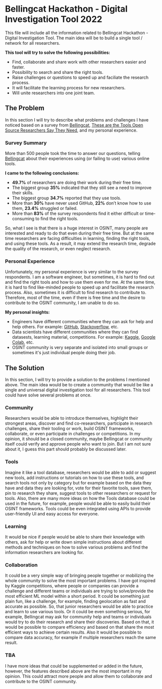 # Bellingcat Hackathon - Digital Investigation Tool 2022

This file will include all the information related to Bellingcat Hackathon - Digital Investigation Tool. The main idea will be to build a single tool / network for all researchers.

**This tool will try to solve the following possibilities:**

- Find, collaborate and share work with other researchers easier and faster.
- Possibility to search and share the right tools.
- Raise challenges or questions to speed up and faciliate the research process.
- It will facilitate the learning process for new researchers.
- Will unite researchers into one joint team.

## The Problem

In this section I will try to describe what problems and challenges I have noticed based on a survey from [Bellingcat](https://www.bellingcat.com/), [These are the Tools Open Source Researchers Say They Need](https://www.bellingcat.com/resources/2022/08/12/these-are-the-tools-open-source-researchers-say-they-need), and my personal experience.

### Survey Summary

More than 500 people took the time to answer our questions, telling [Bellingcat](https://www.bellingcat.com/) about their experiences using (or failing to use) various online tools.

**I came to the following conclusions:**

- **49.7%** of researchers are doing their work during their free time.
- The biggest group **35%** indicated that they still see a need to improve their skills.
- The biggest group **34.7%** reported that they use tools.
- More than **30%** have never used GitHub, **22%** don’t know how to use them, **23.4%** struggled or failed.
- More than **83%** of the survey respondents find it either difficult or time-consuming to find the right tools.

So, what I see is that there is a huge interest in OSINT, many people are interested and ready to do that even during their free time. But at the same time researchers are facing difficulties in learning, finding the right tools, and using these tools. As a result, it may extend the research time, degrade the quality of the research, or even neglect research.

### Personal Experience

Unfortunately, my personal experience is very similar to the survey respondents. I am a software engineer, but sometimes, it is hard to find out and find the right tools and how to use them even for me. At the same time, it is hard to find like-minded people to speed up and facilitate the research process. Also, sometimes it is difficult to find research to contribute to. Therefore, most of the time, even if there is free time and the desire to contribute to the OSINT community, I am unable to do so.

**My personal insights:**

- Engineers have different communities where they can ask for help and help others. For example: [GitHub](https://github.com), [Stackoverflow](https://stackoverflow.com), etc.
- Data scientists have different communities where they can find datasests, learning material, competitions. For example: [Kaggle](https://www.kaggle.com), [Google Colab](https://colab.research.google.com), etc.
- OSINT community is very separate and isolated into small groups or sometimes it's just individual people doing their job.

## The Solution

In this section, I will try to provide a solution to the problems I mentioned above. The main idea would be to create a community that would be like a single and universal digital investigation tool for all researchers. This tool could have solve several problems at once.

### Community

Researchers would be able to introduce themselves, highlight their strongest areas, discover and find co-researchers, participate in research challenges, share their tooling or work, build OSINT frameworks, collaborate, or even participate in challenges or competitions. In my opinion, it should be a closed community, maybe Bellingcat or community itself could verify and approve people who want to join. But I am not sure about it, I guess this part should probably be discussed later.

### Tools

Imagine it like a tool database, researchers would be able to add or suggest new tools, add instructions or tutorials on how to use these tools, and search tools not only by category but for example based on the data they have and data they are looking for, vote for their favorite tools, save them, pin to research they share, suggest tools to other researchers or request for tools. Also, there are many more ideas on how the Tools database could be used in the future, for example, people would be able to easily build their OSINT frameworks. Tools could be even integrated using APIs to provide user-friendly UI and easy access for everyone.

### Learning

It would be nice if people would be able to share their knowledge with others, ask for help or write down simple instructions about different methods and techniques on how to solve various problems and find the information researchers are looking for.

### Collaboration

It could be a very simple way of bringing people together or mobilizing the whole community to solve the most important problems. I have got inspired by Kaggle competitions, where people or companies can provide a challenge and different teams or individuals are trying to solve/provide the most efficient ML model within a short period. It could be something just plain fun, like a challenge, for example, finding geolocation as fast and accurate as possible. So, that junior researchers would be able to practice and learn to use various tools. Or it could be even something serious, for example, Bellingcat may ask for community help and teams or individuals would try to do their research and share their discoveries. Based on that, it would be possible to compare efficiency and based on that share the most efficient ways to achieve certain results. Also it would be possible to compare data accuracy, for example if multiple researchers reach the same result.

### TBA

I have more ideas that could be supplemented or added in the future, however, the features described above are the most important in my opinion. This could attract more people and allow them to collaborate and contribute to the OSINT community.
